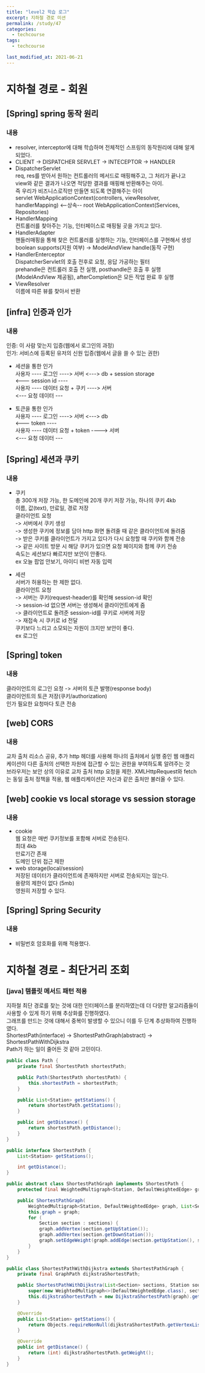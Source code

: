 ```yaml
---
title: "level2 학습 로그"
excerpt: 지하철 경로 미션
permalink: /study/47
categories:
  - techcourse
tags:
  - techcourse

last_modified_at: 2021-06-21
---  
```


# 지하철 경로 - 회원
## [Spring] spring 동작 원리
### 내용
- resolver, interceptor에 대해 학습하며 전체적인 스프링의 동작원리에 대해 알게 되었다.  
- CLIENT -> DISPATCHER SERVLET -> INTECEPTOR -> HANDLER  
- DispatcherServlet  
req, res를 받아서 원하는 컨트롤러의 메서드로 매핑해주고, 그 처리가 끝나고 view와 같은 결과가 나오면 적당한 결과를 매핑해 반환해주는 아이.  
즉 우리가 비즈니스로직만 만들면 되도록 연결해주는 아이  
servlet WebApplicationContext(controllers, viewResolver, handlerMapping) <--상속-- root WebApplicationContext(Services, Repositories)  
- HandlerMapping  
컨트롤러를 찾아주는 기능, 인터페이스로 매핑될 곳을 가지고 있다.  
- HandlerAdapter  
핸들러매핑을 통해 찾은 컨트롤러를 실행하는 기능, 인터페이스를 구현해서 생성  
boolean supports(지원 여부) -> ModelAndView handle(동작 구현)  
- HandlerEnterceptor  
DispatcherServlet의 호출 전후로 요청, 응답 가공하는 필터  
prehandle은 컨트롤러 호출 전 실행, posthandle은 호출 후 실행(ModelAndView 제공됨), afterCompletion은 모든 작업 완료 후 실행      
- ViewResolver  
이름에 따른 뷰를 찾아서 반환  

## [infra] 인증과 인가  
### 내용
인증: 이 사람 맞는지 입증(웹에서 로그인의 과정)  
인가: 서비스에 등록된 유저의 신원 입증(웹에서 글을 쓸 수 있는 권한)  
- 세션을 통한 인가  
사용자 ---- 로그인 ----> 서버 <---> db + session storage    
        <--- session id ----  
사용자 ---- 데이터 요청 + 쿠키 ----> 서버  
        <--- 요청 데이터 ---  

- 토큰을 통한 인가  
사용자 ---- 로그인 ----> 서버 <---> db  
        <--- token ----  
사용자 ---- 데이터 요청 + token ----> 서버     
        <--- 요청 데이터 ---  

## [Spring] 세션과 쿠키  
### 내용
- 쿠키  
총 300개 저장 가능, 한 도메인에 20개 쿠키 저장 가능, 하나의 쿠키 4kb  
이름, 값(text), 만료일, 경로 저장  
클라이언트 요청  
-> 서버에서 쿠키 생성  
-> 생성한 쿠키에 정보를 담아 http 화면 돌려줄 때 같은 클라이언트에 돌려줌  
-> 받은 쿠키를 클라이언트가 가지고 있다가 다시 요청할 때 쿠키와 함께 전송  
-> 같은 사이트 방문 시 해당 쿠키가 있으면 요청 페이지와 함께 쿠키 전송  
속도는 세션보다 빠르지만 보안이 안좋다.  
ex 오늘 팝업 안보기, 아이디 비번 자동 입력  

- 세션  
서버가 허용하는 한 제한 없다.  
클라이언트 요청  
-> 서버는 쿠키(request-header)를 확인해 session-id 확인  
-> session-id 없으면 서버는 생성해서 클라이언트에게 줌  
-> 클라이언트로 돌려준 session-id를 쿠키로 서버에 저장  
-> 재접속 시 쿠키로 id 전달  
쿠키보다 느리고 소모되는 자원이 크지만 보안이 좋다.  
ex 로그인  

## [Spring] token  
### 내용
클라이언트의 로그인 요청 -> 서버의 토큰 발행(response body)  
클라이언트의 토큰 저장(쿠키/authorization)  
인가 필요한 요청마다 토큰 전송  

## [web] CORS
### 내용
교차 출처 리소스 공유, 추가 http 헤더를 사용해 하나의 출처에서 실행 중인 웹 애플리케이션이 다른 출처의 선택한 자원에 접근할 수 있는 권한을 부여하도록 알려주는 것  
브라우저는 보안 상의 이유로 교차 출처 http 요청을 제한.  XMLHttpRequest와 fetch는 동일 출처 정책을 적용, 웹 애플리케이션은 자신과 같은 출처만 불러올 수 있다.  

## [web] cookie vs local storage vs session storage  
### 내용
- cookie  
웹 요청은 매번 쿠키정보를 포함해 서버로 전송된다.  
최대 4kb  
만료기간 존재  
도메인 단위 접근 제한  
- web storage(local/session)  
저장된 데이터가 클라이언트에 존재하지만 서버로 전송되지는 않는다.  
용량의 제한이 없다 (5mb)  
영원히 저장할 수 있다.  

## [Spring] Spring Security  
### 내용
- 비밀번호 암호화를 위해 적용했다.  

# 지하철 경로 - 최단거리 조회  

### [java] 템플릿 메서드 패턴 적용    
지하철 최단 경로를 찾는 것에 대한 인터페이스를 분리하였는데 더 다양한 알고리즘들이 사용할 수 있게 하기 위해 추상화를 진행하였다.  
그래프를 만드는 것에 대해서 중복이 발생할 수 있으니 이를 두 단계 추상화하여 진행하였다.  
ShortestPath(interface) -> ShortestPathGraph(abstract) -> ShortestPathWithDijkstra  
Path가 하는 일이 줄어든 것 같아 고민이다.  
```java  
public class Path {
    private final ShortestPath shortestPath;

    public Path(ShortestPath shortestPath) {
        this.shortestPath = shortestPath;
    }

    public List<Station> getStations() {
        return shortestPath.getStations();
    }

    public int getDistance() {
        return shortestPath.getDistance();
    }
}
```  
```java 
public interface ShortestPath {
    List<Station> getStations();

    int getDistance();
}
```  
```java 
public abstract class ShortestPathGraph implements ShortestPath {
    protected final WeightedMultigraph<Station, DefaultWeightedEdge> graph;

    public ShortestPathGraph(
        WeightedMultigraph<Station, DefaultWeightedEdge> graph, List<Section> sections) {
        this.graph = graph;
        for (
            Section section : sections) {
            graph.addVertex(section.getUpStation());
            graph.addVertex(section.getDownStation());
            graph.setEdgeWeight(graph.addEdge(section.getUpStation(), section.getDownStation()), section.getDistance());
        }
    }
}
```  
```java  
public class ShortestPathWithDijkstra extends ShortestPathGraph {
    private final GraphPath dijkstraShortestPath;

    public ShortestPathWithDijkstra(List<Section> sections, Station source, Station target) {
        super(new WeightedMultigraph<>(DefaultWeightedEdge.class), sections);
        this.dijkstraShortestPath = new DijkstraShortestPath(graph).getPath(source, target);
    }

    @Override
    public List<Station> getStations() {
        return Objects.requireNonNull(dijkstraShortestPath.getVertexList());
    }

    @Override
    public int getDistance() {
        return (int) dijkstraShortestPath.getWeight();
    }
}
```  